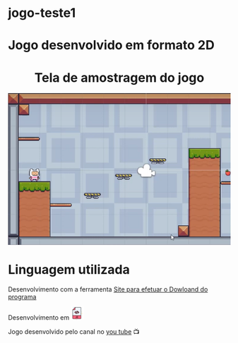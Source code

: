 # jogo-teste1 
# Jogo desenvolvido em formato 2D

 <H1 align="center">Tela de amostragem do jogo</H1>

 <img align="center" src="./Assets/tela_apresentacao.png">

# Linguagem utilizada

<p>Desenvolvimento com a ferramenta  <a href="https://unity.com/download">Site para efetuar o Dowloand do programa</a></p>



<p>Desenvolvimento em <a href="https://www.flaticon.com/br/icones-gratis/javascript" title="javascript ícones"><img style="width:30px; heght:30px;" src="./Assets/javascript.png"></a> </p>




 <p>Jogo desenvolvido pelo canal no  <a href="https://www.youtube.com/watch?v=sFo_DLf4-EA">you tube</a> 📺 </p>



